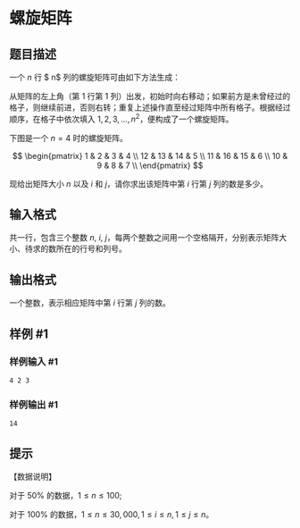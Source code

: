 # 螺旋矩阵

## 题目描述

一个 $n$ 行 $ n$ 列的螺旋矩阵可由如下方法生成：

从矩阵的左上角（第 $1$ 行第 $1$ 列）出发，初始时向右移动；如果前方是未曾经过的格子，则继续前进，否则右转；重复上述操作直至经过矩阵中所有格子。根据经过顺序，在格子中依次填入 $1, 2, 3, \dots, n^2$，便构成了一个螺旋矩阵。

下图是一个 $n = 4$ 时的螺旋矩阵。

$$
\begin{pmatrix}
 1 &    2  &   3   &  4 \\
12 &   13  &  14   &  5 \\
11 &   16  &  15   &  6 \\
10 &    9  &   8   &  7 \\
\end{pmatrix}
$$

现给出矩阵大小 $n$ 以及 $i$ 和 $j$，请你求出该矩阵中第 $i$ 行第 $j$ 列的数是多少。

## 输入格式

共一行，包含三个整数 $n$, $i$, $j$，每两个整数之间用一个空格隔开，分别表示矩阵大小、待求的数所在的行号和列号。

## 输出格式

一个整数，表示相应矩阵中第 $i$ 行第 $j$ 列的数。

## 样例 #1

### 样例输入 #1

```
4 2 3
```

### 样例输出 #1

```
14
```

## 提示

【数据说明】

对于 $50\%$ 的数据，$1 \leqslant n \leqslant 100$;

对于 $100\%$ 的数据，$1 \leqslant n \leqslant 30,000,1 \leqslant i \leqslant n,1 \leqslant j \leqslant n$。
